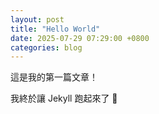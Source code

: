 ```yaml
---
layout: post
title: "Hello World"
date: 2025-07-29 07:29:00 +0800
categories: blog
---
```


這是我的第一篇文章！

我終於讓 Jekyll 跑起來了 🎉
